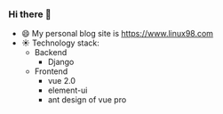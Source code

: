 ### Hi there 👋

<!--
**cplinux/cplinux** is a ✨ _special_ ✨ repository because its `README.md` (this file) appears on your GitHub profile.

Here are some ideas to get you started:

- 🔭 I’m currently working on ...
- 🌱 I’m currently learning ...
- 👯 I’m looking to collaborate on ...
- 🤔 I’m looking for help with ...
- 💬 Ask me about ...
- 📫 How to reach me: ...
- 😄 Pronouns: ...
- ⚡ Fun fact: ...
-->


- 😄 My personal blog site is https://www.linux98.com
- :sunny: Technology stack: 
  - Backend
    - Django
  - Frontend
    - vue 2.0
    - element-ui
    - ant design of vue pro




